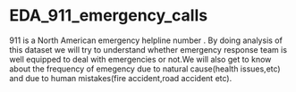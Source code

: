 # EDA_911_emergency_calls
911 is a North American emergency helpline number . By doing analysis of this dataset we will try to understand whether emergency response team is well equipped to deal with emergencies or not.We will also get to know about the frequency of emegency due to natural cause(health issues,etc) and due to human mistakes(fire accident,road accident etc).
